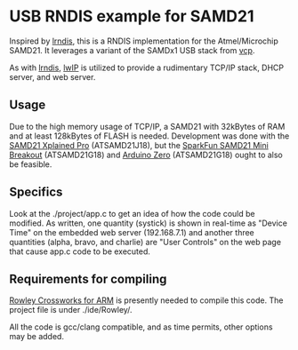 USB RNDIS example for SAMD21
============================

Inspired by [lrndis](https://github.com/fetisov/lrndis), this is a RNDIS implementation for the Atmel/Microchip SAMD21.  It leverages a variant of the SAMDx1 USB stack from [vcp](https://github.com/ataradov/vcp).

As with [lrndis](https://github.com/fetisov/lrndis), [lwIP](https://savannah.nongnu.org/projects/lwip/) is utilized to provide a rudimentary TCP/IP stack, DHCP server, and web server. 

## Usage

Due to the high memory usage of TCP/IP, a SAMD21 with 32kBytes of RAM and at least 128kBytes of FLASH is needed.  Development was done with the [SAMD21 Xplained Pro](https://www.microchip.com/developmenttools/ProductDetails/ATSAMD21-XPRO) (ATSAMD21J18), but the [SparkFun SAMD21 Mini Breakout](https://www.sparkfun.com/products/13664) (ATSAMD21G18) and [Arduino Zero](https://store.arduino.cc/usa/arduino-zero) (ATSAMD21G18) ought to also be feasible.

## Specifics

Look at the ./project/app.c to get an idea of how the code could be modified.  As written, one quantity (systick) is shown in real-time as "Device Time" on the embedded web server (192.168.7.1) and another three quantities (alpha, bravo, and charlie) are "User Controls" on the web page that cause app.c code to be executed.

## Requirements for compiling

[Rowley Crossworks for ARM](http://www.rowley.co.uk/arm/) is presently needed to compile this code.  The project file is under ./ide/Rowley/.

All the code is gcc/clang compatible, and as time permits, other options may be added.
